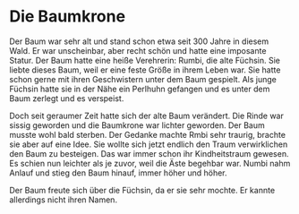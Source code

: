 # Die Baumkrone

Der Baum war sehr alt und stand schon etwa seit 300 Jahre in diesem Wald. Er war unscheinbar, aber recht schön und hatte eine imposante Statur. Der Baum hatte eine heiße Verehrerin:
Rumbi, die alte Füchsin. Sie liebte dieses Baum, weil er eine feste Größe in ihrem Leben war. Sie hatte schon gerne mit ihren Geschwistern unter dem Baum gespielt. Als junge Füchsin hatte sie in der Nähe
ein Perlhuhn gefangen und es unter dem Baum zerlegt und es verspeist.

Doch seit geraumer Zeit hatte sich der alte Baum verändert. Die Rinde war sissig geworden und die Baumkrone war lichter geworden. Der Baum musste wohl bald sterben. Der Gedanke machte Rmbi sehr traurig, brachte sie aber auf eine Idee. Sie wollte sich jetzt endlich den Traum verwirklichen den Baum zu besteigen. Das war immer schon ihr Kindheitstraum gewesen. Es schien nun leichter als je zuvor, weil die Äste begehbar war.
Numbi nahm Anlauf und stieg den Baum hinauf, immer höher und höher.

Der Baum freute sich über die Füchsin, da er sie sehr mochte. Er kannte allerdings nicht ihren Namen.